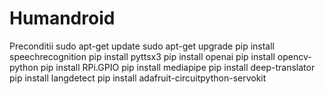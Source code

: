 # Humandroid
Preconditii
sudo apt-get update
sudo apt-get upgrade
pip install speechrecognition
pip install pyttsx3
pip install openai
pip install opencv-python
pip install RPi.GPIO
pip install mediapipe
pip install deep-translator
pip install langdetect
pip install adafruit-circuitpython-servokit
